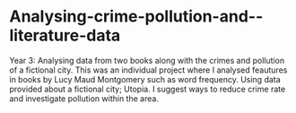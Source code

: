 # Analysing-crime-pollution-and--literature-data
Year 3: Analysing data from two books along with the crimes and pollution of a fictional city.
This was an individual project where I analysed feautures in books by Lucy Maud Montgomery such as word frequency.
Using data provided about a fictional city; Utopia. I suggest ways to reduce crime rate and investigate pollution within the area. 
